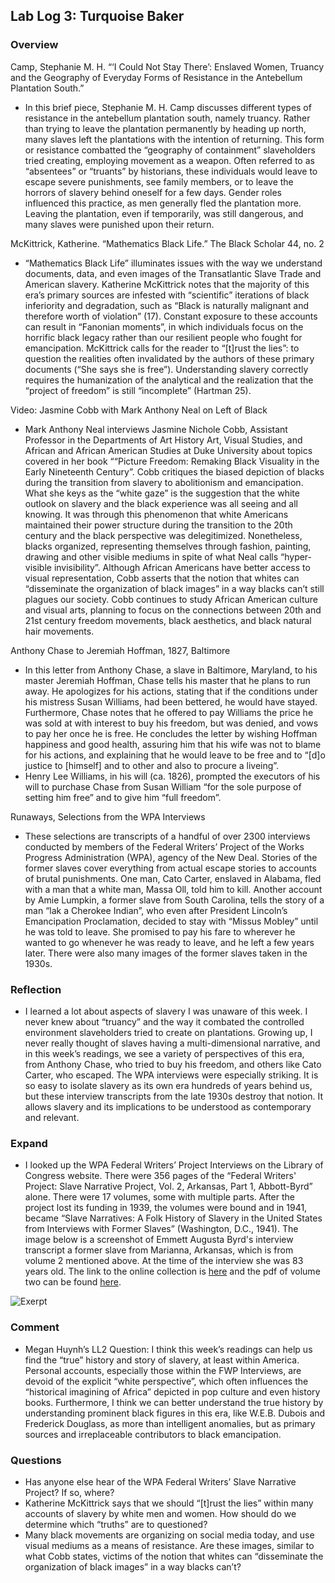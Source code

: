 
## Lab Log 3: Turquoise Baker

### Overview

Camp, Stephanie M. H. “‘I Could Not Stay There’: Enslaved Women, Truancy and the Geography of Everyday Forms of Resistance in the Antebellum Plantation South.” 

- In this brief piece, Stephanie M. H. Camp discusses different types of resistance in the antebellum plantation south, namely truancy. Rather than trying to leave the plantation permanently by heading up north, many slaves left the plantations with the intention of returning. This form or resistance combatted the “geography of containment” slaveholders tried creating, employing movement as a weapon. Often referred to as “absentees” or “truants” by historians, these individuals would leave to escape severe punishments, see family members, or to leave the horrors of slavery behind oneself for a few days. Gender roles influenced this practice, as men generally fled the plantation more. Leaving the plantation, even if temporarily, was still dangerous, and many slaves were punished upon their return. 

McKittrick, Katherine. “Mathematics Black Life.” The Black Scholar 44, no. 2 

- “Mathematics Black Life” illuminates issues with the way we understand documents, data, and even images of the Transatlantic Slave Trade and American slavery. Katherine McKittrick notes that the majority of this era’s primary sources are infested with “scientific” iterations of black inferiority and degradation, such as “Black is naturally malignant and therefore worth of violation” (17). Constant exposure to these accounts can result in “Fanonian moments”, in which individuals focus on the horrific black legacy rather than our resilient people who fought for emancipation. McKittrick calls for the reader to “[t]rust the lies”: to question the realities often invalidated by the authors of these primary documents (“She says she is free”). Understanding slavery correctly requires the humanization of the analytical and the realization that the “project of freedom” is still “incomplete” (Hartman 25).

Video: Jasmine Cobb with Mark Anthony Neal on Left of Black

- Mark Anthony Neal interviews Jasmine Nichole Cobb, Assistant Professor in the Departments of Art History Art, Visual Studies, and African and African American Studies at Duke University about topics covered in her book ““Picture Freedom: Remaking Black Visuality in the Early Nineteenth Century”. Cobb critiques the biased depiction of blacks during the transition from slavery to abolitionism and emancipation. What she keys as the “white gaze” is the suggestion that the white outlook on slavery and the black experience was all seeing and all knowing. It was through this phenomenon that white Americans maintained their power structure during the transition to the 20th century and the black perspective was delegitimized. Nonetheless, blacks organized, representing themselves through fashion, painting, drawing and other visible mediums in spite of what Neal calls “hyper-visible invisibility”. Although African Americans have better access to visual representation, Cobb asserts that the notion that whites can “disseminate the organization of black images” in a way blacks can’t still plagues our society. Cobb continues to study African American culture and visual arts, planning to focus on the connections between 20th and 21st century freedom movements, black aesthetics, and black natural hair movements.

Anthony Chase to Jeremiah Hoffman, 1827, Baltimore 

- In this letter from Anthony Chase, a slave in Baltimore, Maryland, to his master Jeremiah Hoffman, Chase tells his master that he plans to run away. He apologizes for his actions, stating that if the conditions under his mistress Susan Williams, had been bettered, he would have stayed. Furthermore, Chase notes that he offered to pay Williams the price he was sold at with interest to buy his freedom, but was denied, and vows to pay her once he is free. He concludes the letter by wishing Hoffman happiness and good health, assuring him that his wife was not to blame for his actions, and explaining that he would leave to be free and to “[d]o justice to [himself] and to other and also to procure a liveing”. 
- Henry Lee Williams, in his will (ca. 1826), prompted the executors of his will to purchase Chase from Susan William “for the sole purpose of setting him free” and to give him “full freedom”. 

Runaways, Selections from the WPA Interviews

- These selections are transcripts of a handful of over 2300 interviews conducted by members of the Federal Writers’ Project of the Works Progress Administration (WPA), agency of the New Deal. Stories of the former slaves cover everything from actual escape stories to accounts of brutal punishments. One man, Cato Carter, enslaved in Alabama, fled with a man that a white man, Massa Oll, told him to kill. Another account by Amie Lumpkin, a former slave from South Carolina, tells the story of a man “lak a Cherokee Indian”, who even after President Lincoln’s Emancipation Proclamation, decided to stay with “Missus Mobley” until he was told to leave. She promised to pay his fare to wherever he wanted to go whenever he was ready to leave, and he left a few years later. There were also many images of the former slaves taken in the 1930s. 


### Reflection

- I learned a lot about aspects of slavery I was unaware of this week. I never knew about “truancy” and the way it combated the controlled environment slaveholders tried to create on plantations. Growing up, I never really thought of slaves having a multi-dimensional narrative, and in this week’s readings, we see a variety of perspectives of this era, from Anthony Chase, who tried to buy his freedom, and others like Cato Carter, who escaped. The WPA interviews were especially striking. It is so easy to isolate slavery as its own era hundreds of years behind us, but these interview transcripts from the late 1930s destroy that notion. It allows slavery and its implications to be understood as contemporary and relevant. 


### Expand

- I looked up the WPA Federal Writers’ Project Interviews on the Library of Congress website. There were 356 pages of the “Federal Writers' Project: Slave Narrative Project, Vol. 2, Arkansas, Part 1, Abbott-Byrd” alone. There were 17 volumes, some with multiple parts. After the project lost its funding in 1939, the volumes were bound and in 1941, became “Slave Narratives: A Folk History of Slavery in the United States from Interviews with Former Slaves” (Washington, D.C., 1941). The image below is a screenshot of Emmett Augusta Byrd's interview transcript a former slave from Marianna, Arkansas, which is from volume 2 mentioned above. At the time of the interview she was 83 years old. The link to the online collection is [here](https://www.loc.gov/collections/slave-narratives-from-the-federal-writers-project-1936-to-1938/about-this-collection/) and the pdf of volume two can be found [here](http://lcweb2.loc.gov/mss/mesn/021/021.pdf).

![Exerpt](https://lh3.googleusercontent.com/pD7tVg6E0msAlig7F-_1bhx5qrM90FlHcUTp-rZbsUX8iNSu-tfnqf7lmYMibQwpneIuTN8iUZmLQbDRLJp8mrEyjU4B9mtGjI_INmf-ZR_hFjSYFPR_ZuT0_hUBwqdq1fJ4jU9QcpFLTYw2c8zTp5vRtMTzXb4HI2I_MXWFqoVx0ZuTr1YPXHY8iKkJlB9PMOtqQXoQ062tKZO7FVJETlvt-vyq3jLytfqB5-XoJI4dGgZ8f1Ad-3Qv01NcNQzAtTajOsA9NDcAjzYav8LVP1VlqPFArhavRYh8mvh9bt7dq9JkhQQCx8mzuazUoT28fYbx58dASlL41Umap1A9vDVfBYF_oRuvF95cEQmVvJIWJTyFrMR8Y8z-_rLZ4tbQ6R0QYFeVkNqXlKAnzYdtR4OatZoRmFhozKGOVt9SCvHXT4pRLKLYIiNj7u1UvwbMsp-b7I35jBZ2M7oneXJL7YLseZvYnh-DQN0EAJa-pZ-asfVePamTkGZD4FC2Gr1jLtTPt8M3SZVvxKuAe4LhxzwL4ImosV1jF13D7ffOAEcem9eq_M2FaUuOghCL5BZHQnFRznZpvNf1mnj-YMGaa87Tn7bwng=w1430-h760 "Excerpt from 'Federal Writers' Project: Slave Narrative Project, Vol. 2, Arkansas, Part 1, Abbott-Byrd'. Interview of Emmett Augusta Byrd by Irene Robertson") 


### Comment 

- Megan Huynh’s LL2 Question: I think this week’s readings can help us find the “true” history and story of slavery, at least within America. Personal accounts, especially those within the FWP Interviews, are devoid of the explicit “white perspective”, which often influences the “historical imagining of Africa” depicted in pop culture and even history books. Furthermore, I think we can better understand the true history by understanding prominent black figures in this era, like W.E.B. Dubois and Frederick Douglass, as more than intelligent anomalies, but as primary sources and irreplaceable contributors to black emancipation. 

### Questions

- Has anyone else hear of the WPA Federal Writers’ Slave Narrative Project? If so, where? 
- Katherine McKittrick says that we should “[t]rust the lies” within many accounts of slavery by white men and women. How should do we determine which “truths” are to questioned? 
- Many black movements are organizing on social media today, and use visual mediums as a means of resistance. Are these images, similar to what Cobb states, victims of the notion that whites can “disseminate the organization of black images” in a way blacks can’t?






